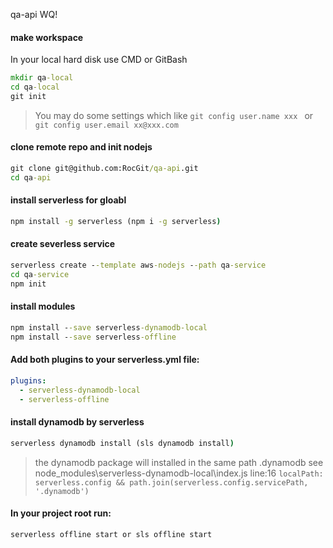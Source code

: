qa-api
WQ!

#### make workspace 
In your local hard disk use CMD or GitBash
```cmd
mkdir qa-local
cd qa-local
git init
```

> You may do some settings which like `git config user.name xxx ` or `git config user.email xx@xxx.com `

#### clone remote repo and init nodejs
```cmd
git clone git@github.com:RocGit/qa-api.git
cd qa-api
```

#### install serverless for gloabl
```cmd
npm install -g serverless (npm i -g serverless)
```

#### create severless service
```cmd
serverless create --template aws-nodejs --path qa-service
cd qa-service
npm init
```
#### install modules
```cmd
npm install --save serverless-dynamodb-local
npm install --save serverless-offline 
```

#### Add both plugins to your serverless.yml file:
```yml
plugins:
  - serverless-dynamodb-local
  - serverless-offline
```

#### install dynamodb by serverless 
```cmd
serverless dynamodb install (sls dynamodb install)
```
> the dynamodb package will installed in the same path .dynamodb
> see node_modules\serverless-dynamodb-local\index.js line:16 
> `localPath: serverless.config && path.join(serverless.config.servicePath, '.dynamodb')`

#### In your project root run:

`serverless offline start or sls offline start`